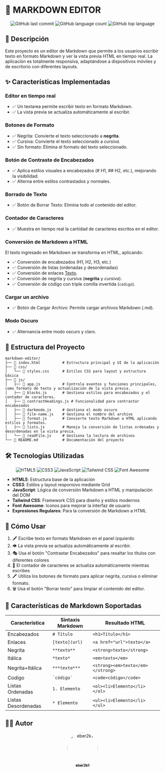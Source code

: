 # 📝 MARKDOWN EDITOR

<div align="center">
  
![GitHub last commit](https://img.shields.io/github/last-commit/eber2k1/markdown-editor?style=flat-square)
![GitHub language count](https://img.shields.io/github/languages/count/eber2k1/markdown-editor?style=flat-square)
![GitHub top language](https://img.shields.io/github/languages/top/eber2k1/markdown-editor?style=flat-square)
  
</div>

## 🚀 Descripción

Este proyecto es un editor de Markdown que permite a los usuarios escribir texto en formato Markdown y ver la vista previa HTML en tiempo real. La aplicación es totalmente responsiva, adaptándose a dispositivos móviles y de escritorio con diferentes layouts.

## ✨ Características Implementadas

### Editor en tiempo real
- ✅ Un textarea permite escribir texto en formato Markdown.
- ✅ La vista previa se actualiza automáticamente al escribir.

### Botones de Formato
- ✅ Negrita: Convierte el texto seleccionado a **negrita**.
- ✅ Cursiva: Convierte el texto seleccionado a *cursiva*.
- ✅ Sin formato: Elimina el formato del texto seleccionado.

### Botón de Contraste de Encabezados
- ✅ Aplica estilos visuales a encabezados (# H1, ## H2, etc.), mejorando la visibilidad.
- ✅ Alterna entre estilos contrastados y normales.

### Borrado de Texto
- ✅ Botón de Borrar Texto: Elimina todo el contenido del editor.

### Contador de Caracteres
- ✅ Muestra en tiempo real la cantidad de caracteres escritos en el editor.

### Conversión de Markdown a HTML
El texto ingresado en Markdown se transforma en HTML, aplicando:

- ✅ Conversión de encabezados (H1, H2, H3, etc.)
- ✅ Conversión de listas (ordenadas y desordenadas) 
- ✅ Conversión de enlaces [Texto](URL).
- ✅ Conversión de negrita y cursiva (**negrita** y *cursiva*).
- ✅ Conversión de código con triple comilla invertida (``` código ```).

### Cargar un archivo
- ✅ Botón de Cargar Archivo: Permite cargar archivos Markdown (.md).

### Modo Oscuro
- ✅ Alternancia entre modo oscuro y claro.

## 📂 Estructura del Proyecto

```
markdown-editor/
├── 📄 index.html          # Estructura principal y UI de la aplicación
├── 📁 css/
│   └── 📄 styles.css      # Estilos CSS para layout y estructura básica
├── 📁 js/
│   ├── 📄 app.js          # Controla eventos y funciones principales, como formato de texto y actualización de la vista previa.
│   ├── 📄 blocks.js       # Gestiona estilos para encabezados y el contador de caracteres.
│   ├── 📄 contrastHeadings.js # Funcionalidad para contrastar encabezados
│   ├── 📄 darkmode.js     # Gestiona el modo oscuro
│   ├── 📄 file-name.js    # Gestiona el nombre del archivo
│   ├── 📄 format.js       # Convierte texto Markdown a HTML aplicando estilos y formatos.
│   ├── 📄 lists.js        # Maneja la conversión de listas ordenadas y desordenadas en la vista previa.
│   └── 📄 readFile.js     # Gestiona la lectura de archivos
└── 📄 README.md           # Documentación del proyecto
```

## 🛠️ Tecnologías Utilizadas

<div align="center">
  
![HTML5](https://img.shields.io/badge/HTML5-E34F26?style=for-the-badge&logo=html5&logoColor=white)
![CSS3](https://img.shields.io/badge/CSS3-1572B6?style=for-the-badge&logo=css3&logoColor=white)
![JavaScript](https://img.shields.io/badge/JavaScript-F7DF1E?style=for-the-badge&logo=javascript&logoColor=black)
![Tailwind CSS](https://img.shields.io/badge/Tailwind_CSS-38B2AC?style=for-the-badge&logo=tailwind-css&logoColor=white)
![Font Awesome](https://img.shields.io/badge/Font_Awesome-339AF0?style=for-the-badge&logo=font-awesome&logoColor=white)
  
</div>

- **HTML5**: Estructura base de la aplicación
- **CSS3**: Estilos y layout responsivo mediante Grid
- **JavaScript**: Lógica de conversión Markdown a HTML y manipulación del DOM
- **Tailwind CSS**: Framework CSS para diseño y estilos modernos
- **Font Awesome**: Iconos para mejorar la interfaz de usuario
- **Expresiones Regulares**: Para la conversión de Markdown a HTML

## 📝 Cómo Usar

1. 🖋️ Escribe texto en formato Markdown en el panel izquierdo
2. 👁️ La vista previa se actualiza automáticamente al escribir.
3. 🎭 Usa el botón "Contrastar Encabezados" para resaltar los títulos con diferentes colores
4. 🔢 El contador de caracteres se actualiza automáticamente mientras escribes
5. 🖍️ Utiliza los botones de formato para aplicar negrita, cursiva o eliminar formato.
6. 🗑️ Usa el botón "Borrar texto" para limpiar el contenido del editor.

## 📌 Características de Markdown Soportadas

| Característica | Sintaxis Markdown | Resultado HTML |
|----------------|-------------------|---------------|
| Encabezados    | `# Título`        | `<h1>Título</h1>` |
| Enlaces        | `[texto](url)`    | `<a href="url">texto</a>` |
| Negrita        | `**texto**`       | `<strong>texto</strong>` |
| Itálica        | `*texto*`         | `<em>texto</em>` |
| Negrita+Itálica| `***texto***`     | `<strong><em>texto</em></strong>` |
| Codigo         | `` `código` ``    | `<code>código</code>` |
| Listas Ordenadas| `1. Elemento`     | `<ol><li>Elemento</li></ol>` |
| Listas Desordenadas| `* Elemento`     | `<ul><li>Elemento</li></ul>` |

## 👨‍💻 Autor

<div align="center">
  <a href="https://github.com/eber2k1">
    <img src="https://github.com/eber2k1.png" width="100px" alt="eber2k1" style="border-radius:50%">
    <br>
    <sub><b>eber2k1</b></sub>
  </a>
</div>